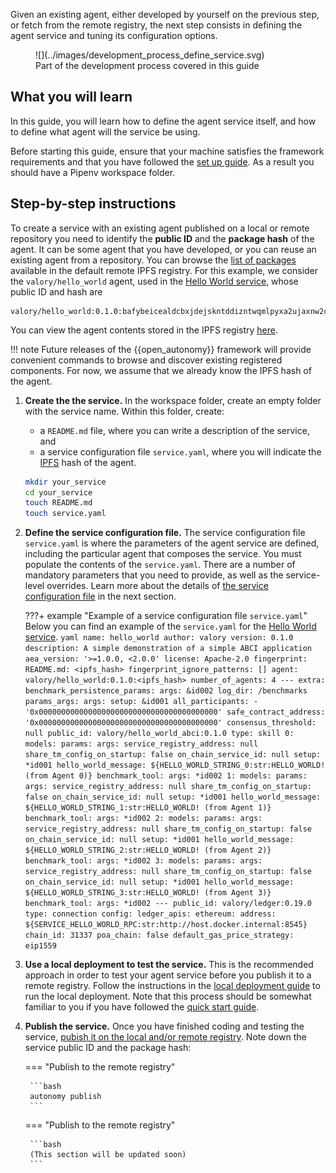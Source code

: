 Given an existing agent, either developed by yourself on the previous step, or fetch from the remote registry, the next step consists in defining the agent service and tuning its configuration options.

<figure markdown>
![](../images/development_process_define_service.svg)
<figcaption>Part of the development process covered in this guide</figcaption>
</figure>

## What you will learn

In this guide, you will learn how to define the agent service itself, and how to define what agent will the service be using.

Before starting this guide, ensure that your machine satisfies the framework requirements and that you have followed the [set up guide](./set_up.md). As a result you should have a Pipenv workspace folder.

## Step-by-step instructions

To create a service with an existing agent published on a local or remote repository you need to identify the **public ID** and the **package hash** of the agent. It can be some agent that you have developed, or you can reuse an existing agent from a repository.
You can browse the [list of packages](../package_list.md) available in the default remote IPFS registry.
For this example, we consider the `valory/hello_world` agent, used in the [Hello World service](../demos/hello_world_demo.md), whose public ID and hash are

```
valory/hello_world:0.1.0:bafybeicealdcbxjdejskntddizntwqmlpyxa2ujaxnw2cgy73x3swldwcq
```

You can view the agent contents stored in the IPFS registry [here](https://gateway.autonolas.tech/ipfs/bafybeicealdcbxjdejskntddizntwqmlpyxa2ujaxnw2cgy73x3swldwcq/hello_world/).

!!! note
    Future releases of the {{open_autonomy}} framework will provide convenient commands to browse and discover existing registered components. For now, we assume that we already know the IPFS hash of the agent.

1. **Create the  the service.** In the workspace folder, create an empty folder with the service name. Within this folder, create:

    * a `README.md` file, where you can write a description of the service, and
    * a service configuration file `service.yaml`, where you will indicate the [IPFS](https://ipfs.io/) hash of the agent.

    ```bash
    mkdir your_service
    cd your_service
    touch README.md
    touch service.yaml
    ```

2. **Define the service configuration file.** The service configuration file `service.yaml` is where the parameters of the agent service are defined, including the particular agent that composes the service.
You must populate the contents of the `service.yaml`. There are a number of mandatory parameters that you need to provide, as well as the service-level overrides. Learn more about the details of [the service configuration file](./service_configuration_file.md) in the next section.

    ???+ example "Example of a service configuration file `service.yaml`"
        Below you can find an example of the `service.yaml` for the [Hello World service](../demos/hello_world_demo.md).
        ```yaml
        name: hello_world
        author: valory
        version: 0.1.0
        description: A simple demonstration of a simple ABCI application
        aea_version: '>=1.0.0, <2.0.0'
        license: Apache-2.0
        fingerprint:
          README.md: <ipfs_hash>
        fingerprint_ignore_patterns: []
        agent: valory/hello_world:0.1.0:<ipfs_hash>
        number_of_agents: 4
        ---
        extra:
          benchmark_persistence_params:
            args: &id002
              log_dir: /benchmarks
          params_args:
            args:
              setup: &id001
                all_participants:
                - '0x0000000000000000000000000000000000000000'
                safe_contract_address: '0x0000000000000000000000000000000000000000'
                consensus_threshold: null
        public_id: valory/hello_world_abci:0.1.0
        type: skill
        0:
          models:
            params:
              args:
                service_registry_address: null
                share_tm_config_on_startup: false
                on_chain_service_id: null
                setup: *id001
                hello_world_message: ${HELLO_WORLD_STRING_0:str:HELLO_WORLD! (from Agent 0)}
            benchmark_tool:
              args: *id002
        1:
          models:
            params:
              args:
                service_registry_address: null
                share_tm_config_on_startup: false
                on_chain_service_id: null
                setup: *id001
                hello_world_message: ${HELLO_WORLD_STRING_1:str:HELLO_WORLD! (from Agent 1)}
            benchmark_tool:
              args: *id002
        2:
          models:
            params:
              args:
                service_registry_address: null
                share_tm_config_on_startup: false
                on_chain_service_id: null
                setup: *id001
                hello_world_message: ${HELLO_WORLD_STRING_2:str:HELLO_WORLD! (from Agent 2)}
            benchmark_tool:
              args: *id002
        3:
          models:
            params:
              args:
                service_registry_address: null
                share_tm_config_on_startup: false
                on_chain_service_id: null
                setup: *id001
                hello_world_message: ${HELLO_WORLD_STRING_3:str:HELLO_WORLD! (from Agent 3)}
            benchmark_tool:
              args: *id002
        ---
        public_id: valory/ledger:0.19.0
        type: connection
        config:
          ledger_apis:
            ethereum:
              address: ${SERVICE_HELLO_WORLD_RPC:str:http://host.docker.internal:8545}
              chain_id: 31337
              poa_chain: false
              default_gas_price_strategy: eip1559
        ```

3. **Use a local deployment to test the service.** This is the recommended approach in order to test your agent service before you publish it to a remote registry. Follow the instructions in the [local deployment guide](./deploy_service.md#local-deployment) to run the local deployment. Note that this process should be somewhat familiar to you if you have followed the [quick start guide](./quick_start.md).

4. **Publish the service.** Once you have finished coding and testing the service, [pubish it on the local and/or remote registry](./publish_fetch_packages.md#publish-a-service-on-a-registry). Note down the service public ID and the package hash:

    === "Publish to the remote registry"

        ```bash
        autonomy publish
        ```

    === "Publish to the remote registry"

        ```bash
        (This section will be updated soon)
        ```
